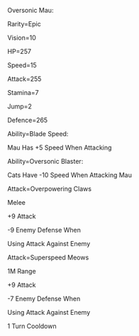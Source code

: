 Oversonic Mau:

Rarity=Epic

Vision=10

HP=257

Speed=15

Attack=255

Stamina=7

Jump=2

Defence=265

Ability=Blade Speed:

Mau Has +5 Speed When Attacking

Ability=Oversonic Blaster:

Cats Have -10 Speed When Attacking Mau

Attack=Overpowering Claws

Melee

+9 Attack

-9 Enemy Defense When

Using Attack Against Enemy

Attack=Superspeed Meows

1M Range

+9 Attack

-7 Enemy Defense When

Using Attack Against Enemy

1 Turn Cooldown
